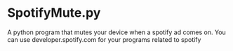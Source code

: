 # SpotifyMute.py
A python program that mutes your device when a spotify ad comes on.
You can use developer.spotify.com for your programs related to spotify
